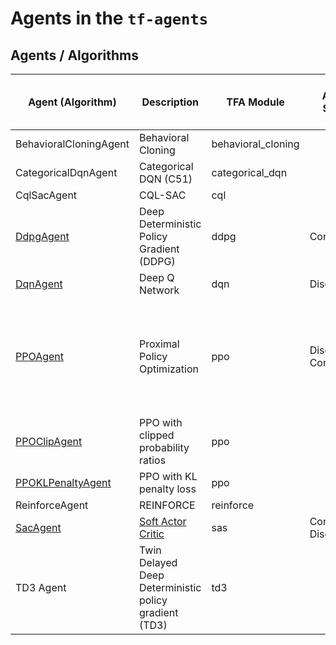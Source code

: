 # Agents in the `tf-agents`

## Agents / Algorithms

| Agent (Algorithm)                                            | Description                                           | TFA Module         | Action Space         | Release | Inventor | Related Agents (or Algorithms)                               | On-policy / Off-policy |
| ------------------------------------------------------------ | ----------------------------------------------------- | ------------------ | -------------------- | ------- | -------- | ------------------------------------------------------------ | ---------------------- |
| BehavioralCloningAgent                                       | Behavioral Cloning                                    | behavioral_cloning |                      |         |          |                                                              |                        |
| CategoricalDqnAgent                                          | Categorical DQN (C51)                                 | categorical_dqn    |                      |         |          |                                                              |                        |
| CqlSacAgent                                                  | CQL-SAC                                               | cql                |                      |         |          |                                                              |                        |
| [DdpgAgent](https://www.tensorflow.org/agents/api_docs/python/tf_agents/agents/DdpgAgent)                                                    | Deep Deterministic Policy Gradient (DDPG)             | ddpg               |   Continuous        |    2015     |      DeepMind [Paper](https://arxiv.org/abs/1509.02971)    |    Actor-Critic                                                 |  Off-policy    |
| [DqnAgent](https://www.tensorflow.org/agents/api_docs/python/tf_agents/agents/DqnAgent) | Deep Q Network                                        | dqn                | Discrete             | 2013    | DeepMind |                                                              | Off-policy             |
| [PPOAgent](https://www.tensorflow.org/agents/api_docs/python/tf_agents/agents/PPOAgent) | Proximal Policy Optimization                          | ppo                | Discrete, Continuous | 2017    | OpenAI   | ACER (Actor-Critic with Experience Replay), TRPO (Trust Region Policy Optimization) | On-policy              |
| [PPOClipAgent](https://www.tensorflow.org/agents/api_docs/python/tf_agents/agents/PPOClipAgent) | PPO with clipped probability ratios                   | ppo                |                      |         |          |                                                              |                        |
| [PPOKLPenaltyAgent](https://www.tensorflow.org/agents/api_docs/python/tf_agents/agents/PPOKLPenaltyAgent) | PPO with KL penalty loss                              | ppo                |                      |         |          |                                                              |                        |
| ReinforceAgent                                               | REINFORCE                                             | reinforce          |                      |         |          |                                                              |                        |
| [SacAgent](https://www.tensorflow.org/agents/api_docs/python/tf_agents/agents/SacAgent) | [Soft Actor Critic](https://arxiv.org/abs/1801.01290) | sas                | Continuous, Discrete | 2018    | Berkeley |                                                              | Off-policy             |
| TD3 Agent                                                    | Twin Delayed Deep Deterministic policy gradient (TD3) | td3                |                      |         |          |                                                              |                        |

